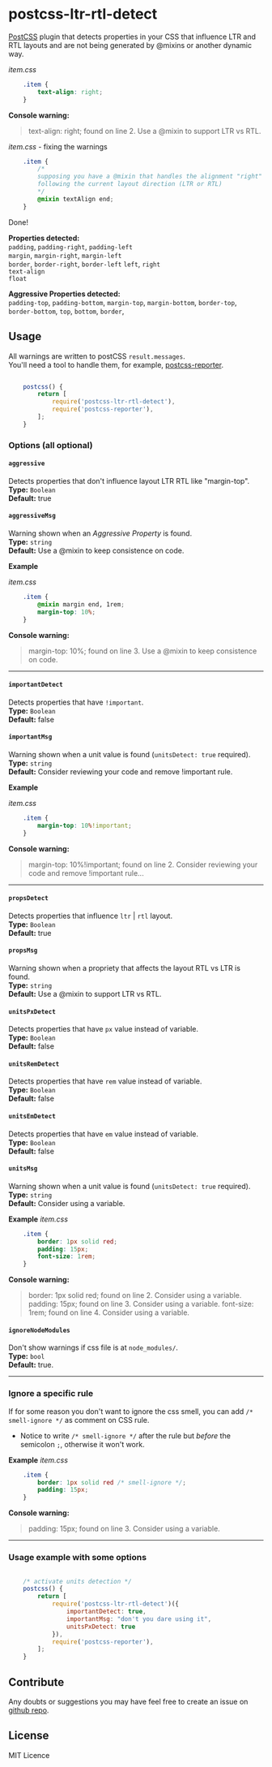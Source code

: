 # postcss-ltr-rtl-detect

[PostCSS](https://github.com/postcss/postcss) plugin that detects properties in your CSS that influence LTR and RTL layouts and are not being generated by @mixins or another dynamic way.

*item.css*
```css
    .item {
        text-align: right;
    }
```

**Console warning:**
>  text-align: right; found on line 2. Use a @mixin to support LTR vs RTL.  

*item.css* - fixing the warnings
```css
    .item {
        /*
        supposing you have a @mixin that handles the alignment "right" or "left"
        following the current layout direction (LTR or RTL)
        */
        @mixin textAlign end;
    }
```

Done!

**Properties detected:**  
`padding`, `padding-right`, `padding-left`  
`margin`, `margin-right`, `margin-left`  
`border`, `border-right`, `border-left`
`left`, `right`  
`text-align`   
`float`  

**Aggressive Properties detected:**  
`padding-top`, `padding-bottom`,
`margin-top`, `margin-bottom`,
`border-top`, `border-bottom`,
`top`, `bottom`,
`border`,



## Usage
All warnings are written to postCSS `result.messages`.  
You'll need a tool to handle them, for example, [postcss-reporter](https://www.npmjs.com/package/postcss-browser-reporter).

```js

    postcss() {
        return [
            require('postcss-ltr-rtl-detect'),
            require('postcss-reporter'),
        ];
    }
```

### Options (all optional)

#### `aggressive`
Detects properties that don't influence layout LTR RTL like "margin-top".  
**Type:** `Boolean`  
**Default:** true

#### `aggressiveMsg`
Warning shown when an *Aggressive Property* is found.  
**Type:** `string`  
**Default:** Use a @mixin to keep consistence on code.

**Example**

*item.css*
```css
    .item {
        @mixin margin end, 1rem;
        margin-top: 10%;
    }
```

**Console warning:**
>  margin-top: 10%; found on line 3. Use a @mixin to keep consistence on code.

---

#### `importantDetect`
Detects properties that have `!important`.  
**Type:** `Boolean`  
**Default:** false

#### `importantMsg`
Warning shown when a unit value is found (`unitsDetect: true` required).  
**Type:** `string`  
**Default:** Consider reviewing your code and remove !important rule.

**Example**

*item.css*
```css
    .item {
        margin-top: 10%!important;
    }
```

**Console warning:**
>  margin-top: 10%!important; found on line 2. Consider reviewing your code and remove !important rule...

---

#### `propsDetect`
Detects properties that influence `ltr` | `rtl` layout.  
**Type:** `Boolean`  
**Default:** true

#### `propsMsg`
Warning shown when a propriety that affects the layout RTL vs LTR is found.  
**Type:** `string`  
**Default:** Use a @mixin to support LTR vs RTL.


#### `unitsPxDetect`
Detects properties that have `px` value instead of variable.  
**Type:** `Boolean`  
**Default:** false

#### `unitsRemDetect`
Detects properties that have `rem` value instead of variable.  
**Type:** `Boolean`  
**Default:** false

#### `unitsEmDetect`
Detects properties that have `em` value instead of variable.  
**Type:** `Boolean`  
**Default:** false

#### `unitsMsg`
Warning shown when a unit value is found (`unitsDetect: true` required).  
**Type:** `string`  
**Default:** Consider using a variable.

**Example**
*item.css*
```css
    .item {
    	border: 1px solid red;
        padding: 15px;
        font-size: 1rem;
    }
```

**Console warning:**
>  border: 1px solid red; found on line 2. Consider using a variable.
>  padding: 15px; found on line 3. Consider using a variable.
>  font-size: 1rem; found on line 4. Consider using a variable.

#### `ignoreNodeModules`
Don't show warnings if css file is at `node_modules/`.  
**Type:** `bool`  
**Default:** true.

---

### Ignore a specific rule
If for some reason you don't want to ignore the css smell, you can add `/* smell-ignore */` as comment on CSS rule.
- Notice to write `/* smell-ignore */` after the rule but *before* the semicolon `;`, otherwise it won't work.

**Example**
*item.css*
```css
    .item {
    	border: 1px solid red /* smell-ignore */;
        padding: 15px;
    }
```

**Console warning:**
>  padding: 15px; found on line 3. Consider using a variable.

---

### Usage example with some options

```js

    /* activate units detection */
    postcss() {
        return [
            require('postcss-ltr-rtl-detect')({
                importantDetect: true,
                importantMsg: "don't you dare using it",
                unitsPxDetect: true
            }),
            require('postcss-reporter'),
        ];
    }

```


## Contribute
Any doubts or suggestions you may have feel free to create an issue on [github repo](https://github.com/sandrina-p/postcss-ltr-rtl-detect).


## License
MIT Licence
